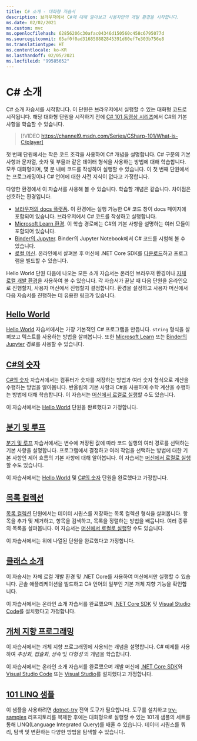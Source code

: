 ```yaml
---
title: C# 소개 - 대화형 자습서
description: 브라우저에서 C#에 대해 알아보고 사용자만의 개발 환경을 시작합니다.
ms.date: 02/02/2021
ms.custom: mvc
ms.openlocfilehash: 62856206c30afac04346d150560c458c6795077d
ms.sourcegitcommit: 65af0f0ad316858882845391d60ef7e303b756e8
ms.translationtype: HT
ms.contentlocale: ko-KR
ms.lasthandoff: 02/05/2021
ms.locfileid: "99585652"
---
```

# <a name="introduction-to-c"></a>C\# 소개

C# 소개 자습서를 시작합니다. 이 단원은 브라우저에서 실행할 수 있는 대화형 코드로 시작됩니다. 해당 대화형 단원을 시작하기 전에 [C# 101 동영상 시리즈](https://aka.ms/dotnet3-csharp)에서 C#의 기본 사항을 학습할 수 있습니다.

<!--markdownlint-disable MD034 -->
> [!VIDEO https://channel9.msdn.com/Series/CSharp-101/What-is-C/player]

첫 번째 단원에서는 작은 코드 조각을 사용하여 C# 개념을 설명합니다. C# 구문의 기본 사항과 문자열, 숫자 및 부울과 같은 데이터 형식을 사용하는 방법에 대해 학습합니다. 모두 대화형이며, 몇 분 내에 코드를 작성하여 실행할 수 있습니다. 이 첫 번째 단원에서는 프로그래밍이나 C# 언어에 대한 사전 지식이 없다고 가정합니다.

다양한 환경에서 이 자습서를 사용해 볼 수 있습니다. 학습할 개념은 같습니다. 차이점은 선호하는 환경입니다.

- [브라우저의 docs 플랫폼](hello-world.yml). 이 환경에는 실행 가능한 C# 코드 창이 docs 페이지에 포함되어 있습니다. 브라우저에서 C# 코드를 작성하고 실행합니다.
- [Microsoft Learn 환경](/learn/paths/csharp-first-steps/). 이 학습 경로에는 C#의 기본 사항을 설명하는 여러 모듈이 포함되어 있습니다.
- [Binder의 Jupyter](https://mybinder.org/v2/gh/dotnet/try-samples/master?filepath=hello-csharp%2Fhello-world.ipynb). Binder의 Jupyter Notebook에서 C# 코드를 시험해 볼 수 있습니다.
- [로컬 머신](numbers-in-csharp-local.md). 온라인에서 살펴본 후 머신에 .NET Core SDK를 [다운로드](https://dotnet.microsoft.com/download)하고 프로그램을 빌드할 수 있습니다.

Hello World 단원 다음에 나오는 모든 소개 자습서는 온라인 브라우저 환경이나 [자체 로컬 개발 환경](local-environment.md)을 사용하여 볼 수 있습니다. 각 자습서가 끝날 때 다음 단원을 온라인으로 진행할지, 사용자 머신에서 진행할지 결정합니다. 환경을 설정하고 사용자 머신에서 다음 자습서를 진행하는 데 유용한 링크가 있습니다.

## <a name="hello-world"></a>[Hello World](hello-world.yml)

[Hello World](hello-world.yml) 자습서에서는 가장 기본적인 C# 프로그램을 만듭니다. `string` 형식을 살펴보고 텍스트를 사용하는 방법을 살펴봅니다. 또한 [Microsoft Learn](/learn/paths/csharp-first-steps/) 또는 [Binder의 Jupyter](https://mybinder.org/v2/gh/dotnet/try-samples/master?filepath=hello-csharp%2Fhello-world.ipynb) 경로를 사용할 수 있습니다.

## <a name="numbers-in-c"></a>[C#의 숫자](numbers-in-csharp.yml)

[C#의 숫자](numbers-in-csharp.yml) 자습서에서는 컴퓨터가 숫자를 저장하는 방법과 여러 숫자 형식으로 계산을 수행하는 방법을 알아봅니다. 반올림의 기본 사항과 C#을 사용하여 수학 계산을 수행하는 방법에 대해 학습합니다. 이 자습서는 [머신에서 로컬로 실행](numbers-in-csharp-local.md)할 수도 있습니다.

이 자습서에서는 [Hello World](hello-world.yml) 단원을 완료했다고 가정합니다.

## <a name="branches-and-loops"></a>[분기 및 루프](branches-and-loops.yml)

[분기 및 루프](branches-and-loops.yml) 자습서에서는 변수에 저장된 값에 따라 코드 실행의 여러 경로를 선택하는 기본 사항을 설명합니다. 프로그램에서 결정하고 여러 작업을 선택하는 방법에 대한 기본 사항인 제어 흐름의 기본 사항에 대해 알아봅니다. 이 자습서는 [머신에서 로컬로 실행](branches-and-loops-local.md)할 수도 있습니다.

이 자습서에서는 [Hello World](hello-world.yml) 및 [C#의 숫자](numbers-in-csharp.yml) 단원을 완료했다고 가정합니다.

## <a name="list-collection"></a>[목록 컬렉션](list-collection.yml)

[목록 컬렉션](list-collection.yml) 단원에서는 데이터 시퀀스를 저장하는 목록 컬렉션 형식을 살펴봅니다. 항목을 추가 및 제거하고, 항목을 검색하고, 목록을 정렬하는 방법을 배웁니다. 여러 종류의 목록을 살펴봅니다. 이 자습서는 [머신에서 로컬로 실행](arrays-and-collections.md)할 수도 있습니다.

이 자습서에서는 위에 나열된 단원을 완료했다고 가정합니다.

## <a name="introduction-to-classes"></a>[클래스 소개](introduction-to-classes.md)

이 자습서는 자체 로컬 개발 환경 및 .NET Core를 사용하여 머신에서만 실행할 수 있습니다.
콘솔 애플리케이션을 빌드하고 C# 언어의 일부인 기본 개체 지향 기능을 확인합니다.

이 자습서에서는 온라인 소개 자습서를 완료했으며 [.NET Core SDK](https://dotnet.microsoft.com/download) 및 [Visual Studio Code](https://code.visualstudio.com/)를 설치했다고 가정합니다.

## <a name="object-oriented-programming"></a>[개체 지향 프로그래밍](object-oriented-programming.md)

이 자습서에서는 개체 지향 프로그래밍에 사용되는 개념을 설명합니다. C# 예제를 사용하여 *추상화*, *캡슐화*, *상속* 및 *다형성* 의 개념을 학습합니다.

이 자습서에서는 온라인 소개 자습서를 완료했으며 개발 머신에 [.NET Core SDK](https://dotnet.microsoft.com/download)와 [Visual Studio Code](https://code.visualstudio.com/) 또는 [Visual Studio](https://visualstudio.com)를 설치했다고 가정합니다.

## <a name="101-linq-samples"></a>[101 LINQ 샘플](https://github.com/dotnet/try-samples/tree/master/101-linq-samples)

이 샘플을 사용하려면 [dotnet-try](https://github.com/dotnet/try/blob/main/README.md#setup) 전역 도구가 필요합니다. 도구를 설치하고 [try-samples](https://github.com/dotnet/try-samples) 리포지토리를 복제한 후에는 대화형으로 실행할 수 있는 101개 샘플의 세트를 통해 LINQ(Language Integrated Query)를 배울 수 있습니다. 데이터 시퀀스를 쿼리, 탐색 및 변환하는 다양한 방법을 탐색할 수 있습니다.
